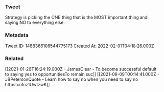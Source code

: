 ### Tweet
Strategy is picking the ONE thing that is the MOST important thing and saying NO to everything else.

### Metadata
Tweet ID: 1488366106544775173
Created At: 2022-02-01T04:18:26.000Z

### Related
[[2021-01-26T16:24:19.000Z - JamesClear - To become successful default to saying yes to opportunitiesTo remain suc]]
[[2021-09-09T00:14:41.000Z - JBPetersonQuote - Learn how to say no when you need to say no httpstcofoz1UwtzwK]]

